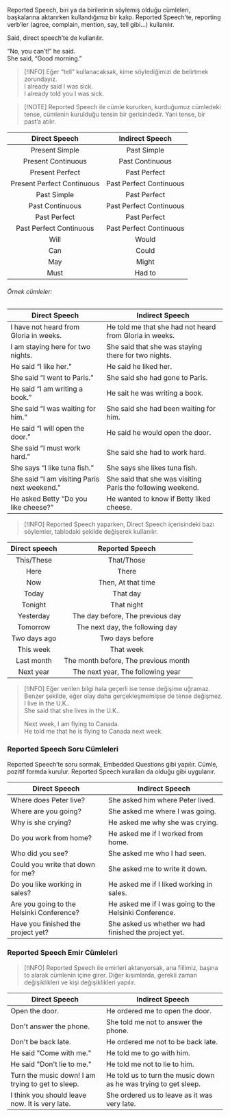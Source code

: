 Reported Speech, biri ya da birilerinin söylemiş olduğu cümleleri, başkalarına aktarırken kullandığımız bir kalıp. Reported Speech’te, reporting verb’ler (agree, complain, mention, say, tell gibi…) kullanılır.  

Said, direct speech’te de kullanılır.  

“No, you can’t!” he said.  
She said, “Good morning.”  

> [!INFO] Eğer “tell” kullanacaksak, kime söylediğimizi de belirtmek zorundayız.  
> I already said I was sick.  
> I already told you I was sick.  

> [!NOTE] Reported Speech ile cümle kururken, kurduğumuz cümledeki tense, cümlenin kurulduğu tensin bir gerisindedir. Yani tense, bir past’a atılır.  

|       Direct Speech        |     Indirect Speech     |  
|:--------------------------:|:-----------------------:|  
|       Present Simple       |       Past Simple       |  
|     Present Continuous     |     Past Continuous     |  
|      Present Perfect       |      Past Perfect       |  
| Present Perfect Continuous | Past Perfect Continuous |  
|        Past Simple         |      Past Perfect       |  
|      Past Continuous       | Past Perfect Continuous |  
|        Past Perfect        |      Past Perfect       |  
|  Past Perfect Continuous   | Past Perfect Continuous |  
|            Will            |          Would          |  
|            Can             |          Could          |  
|            May             |          Might          |  
|            Must            |         Had to          |  

###### Örnek cümleler:  

| Direct Speech                                | Indirect Speech                                             |  
| -------------------------------------------- | ----------------------------------------------------------- |  
| I have not heard from Gloria in weeks.       | He told me that she had not heard from Gloria in weeks.      |  
| I am staying here for two nights.            | She said that she was staying there for two nights.         |  
| He said “I like her.”                        | He said he liked her.                                       |  
| She said “I went to Paris.”                  | She said she had gone to Paris.                             |  
| He said “I am writing a book.”               | He sait he was writing a book.                              |  
| She said “I was waiting for him.”            | She said she had been waiting for him.                      |  
| He said “I will open the door.”              | He said he would open the door.                             |  
| She said “I must work hard.”                 | She said she had to work hard.                              |  
| She says “I like tuna fish.”                 | She says she likes tuna fish.                               |  
| She said “I am visiting Paris next weekend.” | She said that she was visiting Paris the following weekend. |  
| He asked Betty “Do you like cheese?”         | He wanted to know if Betty liked cheese.                                                            |  

> [!INFO] Reported Speech yaparken, Direct Speech içerisindeki bazı söylemler, tablodaki şekilde değişerek kullanılır.  

| Direct speech |           Reported Speech            |  
|:-------------:|:------------------------------------:|  
|  This/These   |              That/Those              |  
|     Here      |                There                 |  
|      Now      |          Then, At that time          |  
|     Today     |               That day               |  
|    Tonight    |              That night              |  
|   Yesterday   |   The day before, The previous day   |  
|   Tomorrow    |   The next day, the following day    |  
| Two days ago  |           Two days before            |  
|   This week   |              That week               |  
|  Last month   | The month before, The previous month |  
|   Next year   |  The next year, The following year   |  

> [!INFO] Eğer verilen bilgi hala geçerli ise tense değişime uğramaz. Benzer şekilde, eğer olay daha gerçekleşmemişse de tense değişmez.  
> I live in the U.K..  
> She said that she lives in the U.K..  
>  
> Next week, I am flying to Canada.  
> He told me that he is flying to Canada next week.  

### Reported Speech Soru Cümleleri  
Reported Speech’te soru sormak, Embedded Questions gibi yapılır. Cümle, pozitif formda kurulur. Reported Speech kuralları da olduğu gibi uygulanır.  

| Direct Speech                             | Indirect Speech                                        |  
| ----------------------------------------- | ------------------------------------------------------ |  
| Where does Peter live?                    | She asked him where Peter lived.                       |  
| Where are you going?                      | She asked me where I was going.                        |  
| Why is she crying?                        | He asked me why she was crying.                        |  
| Do you work from home?                    | He asked me if I worked from home.                     |  
| Who did you see?                          | She asked me who I had seen.                           |  
| Could you write that down for me?         | She asked me to write it down.                         |  
| Do you like working in sales?             | He asked me if I liked working in sales.               |  
| Are you going to the Helsinki Conference? | He asked me if I was going to the Helsinki Conference. |  
| Have you finished the project yet?        | She asked us whether we had finished the project yet.  |  

### Reported Speech Emir Cümleleri  

> [!INFO] Reported Speech ile emirleri aktarıyorsak, ana fiilimiz, başına to alarak cümlenin içine girer. Diğer kısımlarda, gerekli zaman değişiklikleri ve kişi değişiklikleri yapılır.  

| Direct Speech                                     | Indirect Speech                                                  |  
| ------------------------------------------------- | ---------------------------------------------------------------- |  
| Open the door.                                    | He ordered me to open the door.                                  |  
| Don't answer the phone.                           | She told me not to answer the phone.                             |  
| Don't be back late.                               | He ordered me not to be back late.                               |  
| He said "Come with me."                           | He told me to go with him.                                       |  
| He said "Don't lie to me."                        | He told me not to lie to him.                                    |  
| Turn the music down! I am trying to get to sleep. | He told us to turn the music down as he was trying to get sleep. |  
| I think you should leave now. It is very late.    | She ordered us to leave as it was very late.                     |  

